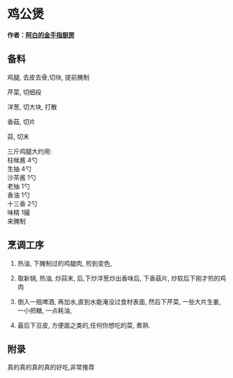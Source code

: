 

# 鸡公煲


**作者：[阿白的金手指厨房](https://v.douyin.com/mojyhZAzIyo/)**

## 备料

鸡腿, 去皮去骨,切块, 提前腌制

芹菜, 切细段

洋葱, 切大块, 打散

香菇, 切片

蒜, 切末

三斤鸡腿大约用:<br>
柱候酱 4勺<br>
生抽 4勺<br>
沙茶酱 1勺<br>
老抽 1勺<br>
香油 1勺<br>
十三香 2勺<br>
味精 1撮<br>
来腌制



## 烹调工序

1. 热油, 下腌制过的鸡腿肉, 煎到变色, 

2. 取新锅, 热油, 炒蒜末, 后,下炒洋葱炒出香味后, 下香菇片, 炒软后下刚才煎的鸡肉

2. 倒入一瓶啤酒, 再加水,直到水能淹没过食材表面, 然后下芹菜, 一些大片生姜, 一小把糖, 一点耗油,

3. 最后下豆皮, 方便面之类的,任何你想吃的菜, 煮熟.


## 附录
真的真的真的真的好吃,非常推荐
